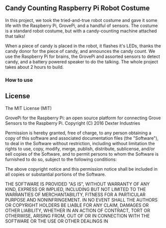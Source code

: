 ## **Candy Counting Raspberry Pi Robot Costume**

In this project, we took the tried-and-true robot costume and gave it some life with the Raspberry Pi, GrovePi, and a handful of sensors.  The costume is a standard robot costume, but with a candy-counting machine attached that talks!

When a piece of candy is placed in the robot, it flashes it's LEDs, thanks the candy donor for the piece of candy, and announces the candy count.  We use the Raspberry Pi for brains, the GrovePi and assorted sensors to detect candy, and a battery powered speaker to do the talking.  The whole project takes about 2 hours to build.

### How to use


## License

The MIT License (MIT)

GrovePi for the Raspberry Pi: an open source platform for connecting Grove Sensors to the Raspberry Pi.
Copyright (C) 2016  Dexter Industries

Permission is hereby granted, free of charge, to any person obtaining a copy
of this software and associated documentation files (the "Software"), to deal
in the Software without restriction, including without limitation the rights
to use, copy, modify, merge, publish, distribute, sublicense, and/or sell
copies of the Software, and to permit persons to whom the Software is
furnished to do so, subject to the following conditions:

The above copyright notice and this permission notice shall be included in
all copies or substantial portions of the Software.

THE SOFTWARE IS PROVIDED "AS IS", WITHOUT WARRANTY OF ANY KIND, EXPRESS OR
IMPLIED, INCLUDING BUT NOT LIMITED TO THE WARRANTIES OF MERCHANTABILITY,
FITNESS FOR A PARTICULAR PURPOSE AND NONINFRINGEMENT. IN NO EVENT SHALL THE
AUTHORS OR COPYRIGHT HOLDERS BE LIABLE FOR ANY CLAIM, DAMAGES OR OTHER
LIABILITY, WHETHER IN AN ACTION OF CONTRACT, TORT OR OTHERWISE, ARISING FROM,
OUT OF OR IN CONNECTION WITH THE SOFTWARE OR THE USE OR OTHER DEALINGS IN
